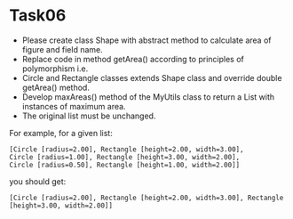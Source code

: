 # Task06

- Please create class Shape with abstract method to calculate area of figure and field name. 
- Replace code in method getArea() according to principles of polymorphism i.e. 
- Circle and Rectangle classes extends Shape class and override double getArea() method. 
- Develop maxAreas() method of the MyUtils class to return a List with instances of maximum area.
- The original list must be unchanged.

For example, for a given list:
````
[Circle [radius=2.00], Rectangle [height=2.00, width=3.00], 
Circle [radius=1.00], Rectangle [height=3.00, width=2.00],  
Circle [radius=0.50], Rectangle [height=1.00, width=2.00]]
````
you should get:
````
[Circle [radius=2.00], Rectangle [height=2.00, width=3.00], Rectangle [height=3.00, width=2.00]]
````